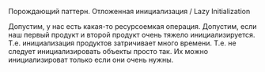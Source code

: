  Порождающий паттерн.
 Отложенная инициализация / Lazy Initialization
 
 Допустим, у нас есть какая-то ресурсоемкая операция. Допустим, если 
 наш первый продукт и второй продукт очень тяжело инициализируется.
 Т.е. инициализация продуктов затричивает много времени. Т.е. не следует
 инициализировать объекты просто так. Их можно инициализироват только если
 они очень нужны.